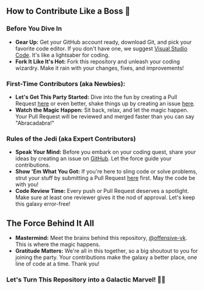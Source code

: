 ## How to Contribute Like a Boss 🚀

### Before You Dive In

- **Gear Up:** Get your GitHub account ready, download Git, and pick your favorite code editor. If you don't have one, we suggest [Visual Studio Code](https://code.visualstudio.com/download). It's like a lightsaber for coding.
- **Fork It Like It's Hot:** Fork this repository and unleash your coding wizardry. Make it rain with your changes, fixes, and improvements!

### First-Time Contributors (aka Newbies):

- **Let's Get This Party Started:** Dive into the fun by creating a Pull Request [here](https://github.com/offensive-vk/Learn-Python/pulls) or even better, shake things up by creating an issue [here](https://github.com/offensive-vk/Learn-Python/issues).
- **Watch the Magic Happen:** Sit back, relax, and let the magic happen. Your Pull Request will be reviewed and merged faster than you can say "Abracadabra!"

### Rules of the Jedi (aka Expert Contributors)

- **Speak Your Mind:** Before you embark on your coding quest, share your ideas by creating an issue on [GitHub](https://github.com/offensive-vk/Learn-Python/issues). Let the force guide your contributions.
- **Show 'Em What You Got:** If you're here to sling code or solve problems, strut your stuff by submitting a Pull Request [here](https://github.com/offensive-vk/Learn-Python/pulls) first. May the code be with you!
- **Code Review Time:** Every push or Pull Request deserves a spotlight. Make sure at least one reviewer gives it the nod of approval. Let's keep this galaxy error-free!

## The Force Behind It All

- **Mastermind:** Meet the brains behind this repository, [@offensive-vk](https://github.com/offensive-vk/). This is where the magic happens.
- **Gratitude Matters:** We're all in this together, so a big shoutout to you for joining the party. Your contributions make the galaxy a better place, one line of code at a time. Thank you!

### Let's Turn This Repository into a Galactic Marvel! 🌌✨
